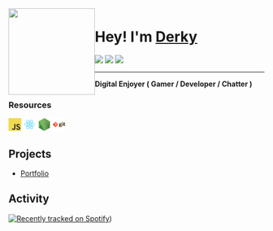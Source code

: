 <img src="https://avatars.githubusercontent.com/u/75100082?v=4" align="left" width="170" height="170"/>

# Hey! I'm [Derky](https://derkyu.space)
<div>
<a target="_blank" href="mailto:contact@derkyu.space"> <img src="https://img.shields.io/badge/Gmail-D14836?style=for-the-badge&logo=gmail&logoColor=white"/></a>
<a target="_blank" href="https://steamcommunity.com/id/Derky18/"> <img src="https://img.shields.io/badge/Steam-000000?style=for-the-badge&logo=steam&logoColor=white"/></a>
<a target="_blank" href="https://twitch.tv/isderky"> <img src="https://img.shields.io/badge/Twitch-9146FF?style=for-the-badge&logo=twitch&logoColor=white"/></a>
</div>

--- 

**Digital Enjoyer ( Gamer / Developer / Chatter )**

### Resources
<code><img height="25" src="https://raw.githubusercontent.com/github/explore/80688e429a7d4ef2fca1e82350fe8e3517d3494d/topics/javascript/javascript.png"></code>
<code><img height="25" src="https://raw.githubusercontent.com/github/explore/80688e429a7d4ef2fca1e82350fe8e3517d3494d/topics/react/react.png"></code>
<code><img height="25" src="https://raw.githubusercontent.com/github/explore/80688e429a7d4ef2fca1e82350fe8e3517d3494d/topics/nodejs/nodejs.png"></code>
<code><img height="25" src="https://raw.githubusercontent.com/github/explore/80688e429a7d4ef2fca1e82350fe8e3517d3494d/topics/git/git.png"></code>

## Projects
- [Portfolio](https://github.com/IsDerky/Derkyu-website)

## Activity
[![Recently tracked on Spotify]([https://spotify-github-profile.vercel.app/api/view?uid=darkqwew&cover_image=true&theme=compact)](https://spotify-github-profile.vercel.app/api/view?uid=darkqwew&redirect=true](https://spotify-github-profile.kittinanx.com/api/view?uid=darkqwew&cover_image=true&theme=novatorem&show_offline=false&background_color=121212&interchange=true&bar_color=53b14f&bar_color_cover=true)](https://spotify-github-profile.kittinanx.com/api/view?uid=darkqwew&redirect=true)))
